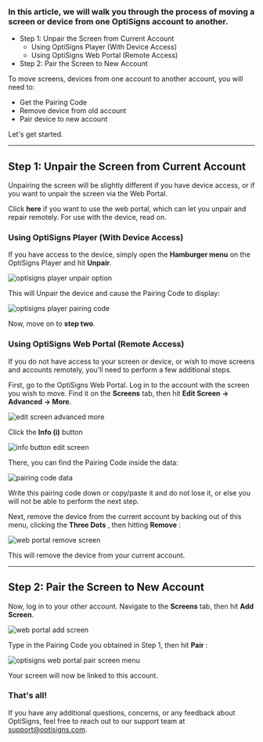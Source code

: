 ### In this article, we will walk you through the process of moving a screen or device from one OptiSigns account to another.

  * Step 1: Unpair the Screen from Current Account
    * Using OptiSigns Player (With Device Access)
    * Using OptiSigns Web Portal (Remote Access)
  * Step 2: Pair the Screen to New Account

To move screens, devices from one account to another account, you will need to:

  * Get the Pairing Code
  * Remove device from old account
  * Pair device to new account

Let's get started.

* * *

## Step 1: Unpair the Screen from Current Account

Unpairing the screen will be slightly different if you have device access, or if you want to unpair the screen via the Web Portal.

Click **here** if you want to use the web portal, which can let you unpair and repair remotely. For use with the device, read on.

### Using OptiSigns Player (With Device Access)

If you have access to the device, simply open the **Hamburger menu** on the OptiSigns Player and hit **Unpair**.

![optisigns player unpair option](https://support.optisigns.com/hc/article_attachments/38483285075347)

This will Unpair the device and cause the Pairing Code to display:

![optisigns player pairing code](https://support.optisigns.com/hc/article_attachments/38483285082259)

Now, move on to **step two**.

### Using OptiSigns Web Portal (Remote Access)

If you do not have access to your screen or device, or wish to move screens and accounts remotely, you'll need to perform a few additional steps.

First, go to the OptiSigns Web Portal. Log in to the account with the screen you wish to move. Find it on the **Screens** tab, then hit **Edit Screen → Advanced → More**.

![edit screen advanced more](https://support.optisigns.com/hc/article_attachments/27458240678419)

Click the **Info (i)** button

![info button edit screen](https://support.optisigns.com/hc/article_attachments/27458261252499)

There, you can find the Pairing Code inside the data:

![pairing code data](https://support.optisigns.com/hc/article_attachments/38483257565971)

Write this pairing code down or copy/paste it and do not lose it, or else you will not be able to perform the next step.

Next, remove the device from the current account by backing out of this menu, clicking the **Three Dots** , then hitting **Remove** :

![web portal remove screen](https://support.optisigns.com/hc/article_attachments/38483257569427)

This will remove the device from your current account.

* * *

## Step 2: Pair the Screen to New Account

Now, log in to your other account. Navigate to the **Screens** tab, then hit **Add Screen**.

![web portal add screen](https://support.optisigns.com/hc/article_attachments/38483257575315)

Type in the Pairing Code you obtained in Step 1, then hit **Pair** :

![optisigns web portal pair screen menu](https://support.optisigns.com/hc/article_attachments/38483257576595)

Your screen will now be linked to this account.

### That's all!

If you have any additional questions, concerns, or any feedback about OptiSigns, feel free to reach out to our support team at [support@optisigns.com](mailto:support@optisigns.com).